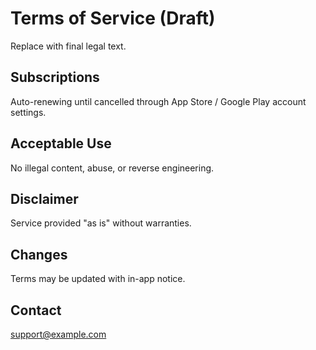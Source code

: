 # Terms of Service (Draft)

Replace with final legal text.

## Subscriptions
Auto-renewing until cancelled through App Store / Google Play account settings.

## Acceptable Use
No illegal content, abuse, or reverse engineering.

## Disclaimer
Service provided "as is" without warranties.

## Changes
Terms may be updated with in-app notice.

## Contact
support@example.com
